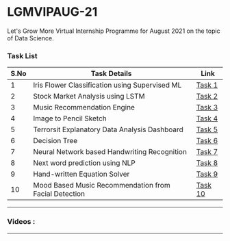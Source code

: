 # LGMVIPAUG-21
Let's Grow More Virtual Internship Programme for August 2021 on the topic of Data Science.


### Task List

| S.No | Task Details | Link | 
|------|--------------|------|
|  1  | Iris Flower Classification using Supervised ML | [Task 1](https://github.com/MainakRepositor/LGMVIPAUG-21/blob/master/Iris_Classification_Supervised_ML.ipynb) | 
|  2  | Stock Market Analysis using LSTM | [Task 2](https://github.com/MainakRepositor/LGMVIPAUG-21/blob/master/Stock_Market_Analysis_using_LSTM_.ipynb) |
|  3  | Music Recommendation Engine | [Task 3]() |
|  4  | Image to Pencil Sketch | [Task 4]() |
|  5  | Terrorsit Explanatory Data Analysis Dashboard | [Task 5]() |
|  6  | Decision Tree | [Task 6]() |
|  7  | Neural Network based Handwriting Recognition | [Task 7]() |
|  8  | Next word prediction using NLP | [Task 8]() |
|  9  | Hand-written Equation Solver | [Task 9]() | 
|  10 | Mood Based Music Recommendation from Facial Detection | [Task 10]() |

<hr>


### Videos : 

<hr>
